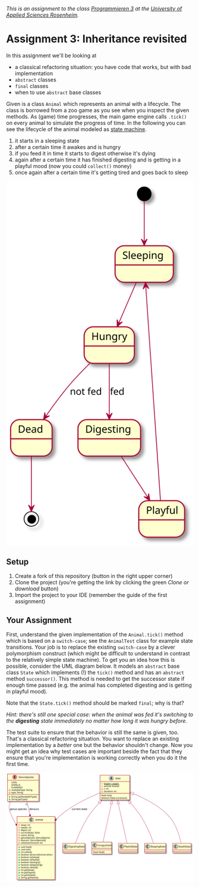 _This is an assignment to the class [Programmieren 3](https://hsro-inf-prg3.github.io) at the [University of Applied Sciences Rosenheim](http://www.fh-rosenheim.de)._

# Assignment 3: Inheritance revisited

In this assignment we'll be looking at

* a classical refactoring situation: you have code that works, but with bad implementation
* `abstract` classes
* `final` classes
* when to use `abstract` base classes

Given is a class `Animal` which represents an animal with a lifecycle.
The class is borrowed from a zoo game as you see when you inspect the given methods.
As (game) time progresses, the main game engine calls `.tick()` on every animal to simulate the progress of time.
In the following you can see the lifecycle of the animal modeled as [state machine](https://en.wikipedia.org/wiki/Finite-state_machine).

1. it starts in a sleeping state
2. after a certain time it awakes and is hungry
3. if you feed it in time it starts to digest otherwise it's dying
4. again after a certain time it has finished digesting and is getting in a playful mood (now you could `collect()` money)
5. once again after a certain time it's getting tired and goes back to sleep

![state machine](assets/state-machine-spec.svg)


## Setup

1. Create a fork of this repository (button in the right upper corner)
2. Clone the project (you're getting the link by clicking the green _Clone or download_ button)
3. Import the project to your IDE (remember the guide of the first assignment)


## Your Assignment

First, understand the given implementation of the `Animal.tick()` method which is based on a `switch-case`; see the `AnimalTest` class for example state transitions.
Your job is to replace the existing `switch-case` by a clever polymorphism construct (which might be difficult to understand in contrast to the relatively simple state machine).
To get you an idea how this is possible, consider the UML diagram below.
It models an `abstract` base class `State` which implements (!) the `tick()` method and has an `abstract` method `successor()`.
This method is needed to get the successor state if enough time passed (e.g. the animal has completed digesting and is getting in playful mood).

Note that the `State.tick()` method should be marked `final`; why is that?

_Hint: there's still one special case: when the animal was fed it's switching to the **digesting** state immediately no matter how long it was hungry before._

The test suite to ensure that the behavior is still the same is given, too.
That's a classical refactoring situation.
You want to replace an existing implementation by a _better_ one but the behavior shouldn't change.
Now you might get an idea why test cases are important beside the fact that they ensure that you're implementation is working correctly when you do it the first time.

![classes](assets/class-spec.svg)
